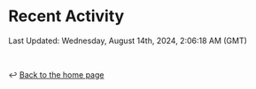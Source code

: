 # Recent Activity

<!--RECENT_ACTIVITY:start-->
<!--RECENT_ACTIVITY:end-->

<!--RECENT_ACTIVITY:last_update-->
Last Updated: Wednesday, August 14th, 2024, 2:06:18 AM (GMT)
<!--RECENT_ACTIVITY:last_update_end-->

<br>

↩️ [Back to the home page](/README.md)
